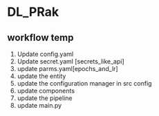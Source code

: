 # DL_PRak


## workflow temp

1. Update config.yaml 
2. Update secret.yaml [secrets_like_api]
3. update parms.yaml[epochs_and_lr]
4. update the entity
5. update the configuration manager in src config
6. update components
7. update the pipeline
8. update main.py


